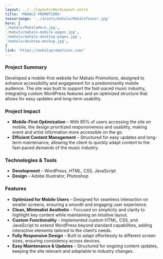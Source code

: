 ```yaml
---
layout: ../../layouts/WorkLayout.astro
title: 'MAHALO PROMOTIONS'
teaserimage: '../assets/mahalo/MahaloTeaser.jpg'
hero: [
'/mahalo/MahaloHero.jpg',
'/mahalo/mahalo-mobile-pages.jpg',
'/mahalo/mahalo-desktop-pages.jpg',
'/mahalo/desktop-mockup.jpg',
]
link: 'https://mahalopromotions.com/'
---
```


### Project Summary  
<div class="project-summary">  
Developed a mobile-first website for Mahalo Promotions, designed to enhance accessibility and engagement for a predominantly mobile audience. The site was built to support the fast-paced music industry, integrating custom WordPress features and an optimized structure that allows for easy updates and long-term usability.  
</div>  

### Project Impact  
- **Mobile-First Optimization** – With 85% of users accessing the site on mobile, the design prioritized responsiveness and usability, making event and artist information more accessible on the go.  
- **Efficient Content Management** – Structured for easy updates and long-term maintenance, allowing the client to quickly adapt content to the fast-paced demands of the music industry.

### Technologies & Tools  
- **Development** – WordPress, HTML, CSS, JavaScript  
- **Design** – Adobe Illustrator, Photoshop  

### Features  
- **Optimized for Mobile Users** – Designed for seamless interaction on smaller screens, ensuring a smooth and engaging user experience.  
- **Clean, Minimalist Aesthetic** – Focused on simplicity and clarity to highlight key content while maintaining an intuitive layout.  
- **Custom Functionality** – Implemented custom HTML, CSS, and JavaScript to extend WordPress beyond standard capabilities, adding interactive elements tailored to the client’s needs.  
- **Fully Responsive Design** – Built to adapt effortlessly to different screen sizes, ensuring consistency across devices.  
- **Easy Maintenance & Updates** – Structured for ongoing content updates, keeping the site relevant and adaptable to industry changes.  

